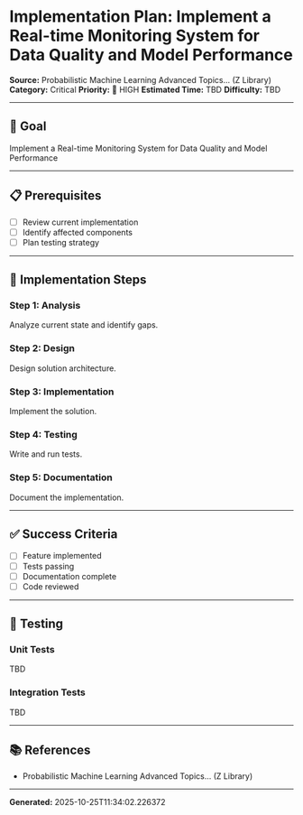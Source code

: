 # Implementation Plan: Implement a Real-time Monitoring System for Data Quality and Model Performance

**Source:** Probabilistic Machine Learning Advanced Topics... (Z Library)
**Category:** Critical
**Priority:** 🔴 HIGH
**Estimated Time:** TBD
**Difficulty:** TBD

---

## 🎯 Goal

Implement a Real-time Monitoring System for Data Quality and Model Performance

---

## 📋 Prerequisites

- [ ] Review current implementation
- [ ] Identify affected components
- [ ] Plan testing strategy

---

## 🔧 Implementation Steps

### Step 1: Analysis

Analyze current state and identify gaps.

### Step 2: Design

Design solution architecture.

### Step 3: Implementation

Implement the solution.

### Step 4: Testing

Write and run tests.

### Step 5: Documentation

Document the implementation.

---

## ✅ Success Criteria

- [ ] Feature implemented
- [ ] Tests passing
- [ ] Documentation complete
- [ ] Code reviewed

---

## 🧪 Testing

### Unit Tests

TBD

### Integration Tests

TBD

---

## 📚 References

- Probabilistic Machine Learning Advanced Topics... (Z Library)

---

**Generated:** 2025-10-25T11:34:02.226372
